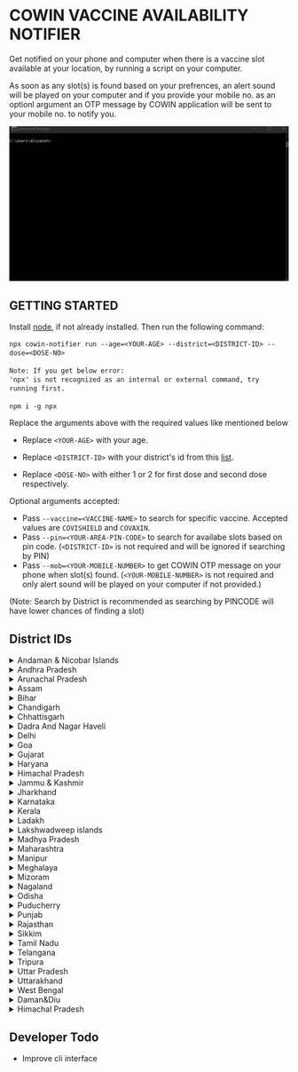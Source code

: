 #  COWIN VACCINE AVAILABILITY NOTIFIER
Get notified on your phone and computer when there is a vaccine slot available at your location, by running a script on your computer. 

As soon as any slot(s) is found based on your prefrences, an alert sound will be played on your computer and if you provide your mobile no. as an optionl argument an OTP message by COWIN application will be sent to your mobile no. to notify you.

![Instructions-GIF](https://github.com/divvu/cowin-notifier/blob/main/img/instructions.gif)

## GETTING STARTED

Install [node](https://nodejs.org/en/download/), if not already installed. Then run the following command:

    npx cowin-notifier run --age=<YOUR-AGE> --district=<DISTRICT-ID> --dose=<DOSE-NO>

    Note: If you get below error:
    'npx' is not recognized as an internal or external command, try running first.
      
    npm i -g npx
      

Replace the arguments above with the required values like mentioned below

  - Replace `<YOUR-AGE>` with your age.

  - Replace `<DISTRICT-ID>` with your district's id from this [list](#district_list).

  - Replace `<DOSE-NO>` with either 1 or 2 for first dose and second dose respectively.

Optional arguments accepted:

  - Pass `--vaccine=<VACCINE-NAME>` to search for specific vaccine. Accepted values are `COVISHIELD` and `COVAXIN`.
  - Pass `--pin=<YOUR-AREA-PIN-CODE>` to search for availabe slots based on pin code. (`<DISTRICT-ID>` is not required and will be ignored if searching by PIN)
  - Pass `--mob=<YOUR-MOBILE-NUMBER>` to get COWIN OTP message on your phone when slot(s) found. (`<YOUR-MOBILE-NUMBER>` is not required and only alert sound will be played on your computer if not provided.)

  (Note: Search by District is recommended as searching by PINCODE will have lower chances of finding a slot)


## <a name="district_list">District IDs</a>

<details>
  <summary> Andaman & Nicobar Islands </summary>

  - 3: Nicobar
  - 1: North and Middle Andaman
  - 2: South Andaman
</details>

<details>
  <summary> Andhra Pradesh </summary>

  - 9: Anantapur
  - 10: Chittoor
  - 11: East Godavari
  - 5: Guntur
  - 4: Krishna
  - 7: Kurnool
  - 12: Prakasam
  - 13: Sri Potti Sriramulu Nellore
  - 14: Srikakulam
  - 8: Visakhapatnam
  - 15: Vizianagaram
  - 16: West Godavari
  - 6: YSR District, Kadapa (Cuddapah)
</details>

<details>
  <summary> Arunachal Pradesh </summary>

  - 22: Anjaw
  - 20: Changlang
  - 25: Dibang Valley
  - 23: East Kameng
  - 42: East Siang
  - 17: Itanagar Capital Complex
  - 24: Kamle
  - 27: Kra Daadi
  - 21: Kurung Kumey
  - 33: Lepa Rada
  - 29: Lohit
  - 40: Longding
  - 31: Lower Dibang Valley
  - 18: Lower Siang
  - 32: Lower Subansiri
  - 36: Namsai
  - 19: Pakke Kessang
  - 39: Papum Pare
  - 35: Shi Yomi
  - 37: Siang
  - 30: Tawang
  - 26: Tirap
  - 34: Upper Siang
  - 41: Upper Subansiri
  - 28: West Kameng
  - 38: West Siang
</details>

<details>
  <summary> Assam </summary>

  - 46: Baksa
  - 47: Barpeta
  - 765: Biswanath
  - 57: Bongaigaon
  - 66: Cachar
  - 766: Charaideo
  - 58: Chirang
  - 48: Darrang
  - 62: Dhemaji
  - 59: Dhubri
  - 43: Dibrugarh
  - 67: Dima Hasao
  - 60: Goalpara
  - 53: Golaghat
  - 68: Hailakandi
  - 764: Hojai
  - 54: Jorhat
  - 49: Kamrup Metropolitan
  - 50: Kamrup Rural
  - 51: Karbi-Anglong
  - 69: Karimganj
  - 61: Kokrajhar
  - 63: Lakhimpur
  - 767: Majuli
  - 55: Morigaon
  - 56: Nagaon
  - 52: Nalbari
  - 44: Sivasagar
  - 64: Sonitpur
  - 768: South Salmara Mankachar
  - 45: Tinsukia
  - 65: Udalguri
  - 769: West Karbi Anglong
</details>

<details>
  <summary> Bihar </summary>

  - 74: Araria
  - 78: Arwal
  - 77: Aurangabad
  - 83: Banka
  - 98: Begusarai
  - 82: Bhagalpur
  - 99: Bhojpur
  - 100: Buxar
  - 94: Darbhanga
  - 105: East Champaran
  - 79: Gaya
  - 104: Gopalganj
  - 107: Jamui
  - 91: Jehanabad
  - 80: Kaimur
  - 75: Katihar
  - 101: Khagaria
  - 76: Kishanganj
  - 84: Lakhisarai
  - 70: Madhepura
  - 95: Madhubani
  - 85: Munger
  - 86: Muzaffarpur
  - 90: Nalanda
  - 92: Nawada
  - 97: Patna
  - 73: Purnia
  - 81: Rohtas
  - 71: Saharsa
  - 96: Samastipur
  - 102: Saran
  - 93: Sheikhpura
  - 87: Sheohar
  - 88: Sitamarhi
  - 103: Siwan
  - 72: Supaul
  - 89: Vaishali
  - 106: West Champaran
</details>

<details>
  <summary> Chandigarh </summary>

  108 Chandigarh
</details>

<details>
  <summary> Chhattisgarh </summary>

  - 110: Balod
  - 111: Baloda bazar
  - 112: Balrampur
  - 113: Bastar
  - 114: Bemetara
  - 115: Bijapur
  - 116: Bilaspur
  - 117: Dantewada
  - 118: Dhamtari
  - 119: Durg
  - 120: Gariaband
  - 136: Gaurela Pendra Marwahi
  - 121: Janjgir-Champa
  - 122: Jashpur
  - 123: Kanker
  - 135: Kawardha
  - 124: Kondagaon
  - 125: Korba
  - 126: Koriya
  - 127: Mahasamund
  - 128: Mungeli
  - 129: Narayanpur
  - 130: Raigarh
  - 109: Raipur
  - 131: Rajnandgaon
  - 132: Sukma
  - 133: Surajpur
  - 134: Surguja
</details>

<details>
  <summary> Dadra And Nagar Haveli </summary>

  137 Dadra and Nagar Haveli
</details>

<details>
  <summary> Delhi </summary>

  - 141: Central Delhi
  - 145: East Delhi
  - 140: New Delhi
  - 146: North Delhi
  - 147: North East Delhi
  - 143: North West Delhi
  - 148: Shahdara
  - 149: South Delhi
  - 144: South East Delhi
  - 150: South West Delhi
  - 142: West Delhi
</details>

<details>
  <summary> Goa </summary>

  - 151: North Goa
  - 152: South Goa
</details>

<details>
  <summary> Gujarat </summary>

  - 154: Ahmedabad
  - 770: Ahmedabad Corporation
  - 174: Amreli
  - 179: Anand
  - 158: Aravalli
  - 159: Banaskantha
  - 180: Bharuch
  - 175: Bhavnagar
  - 771: Bhavnagar Corporation
  - 176: Botad
  - 181: Chhotaudepur
  - 182: Dahod
  - 163: Dang
  - 168: Devbhumi Dwaraka
  - 153: Gandhinagar
  - 772: Gandhinagar Corporation
  - 177: Gir Somnath
  - 169: Jamnagar
  - 773: Jamnagar Corporation
  - 178: Junagadh
  - 774: Junagadh Corporation
  - 156: Kheda
  - 170: Kutch
  - 183: Mahisagar
  - 160: Mehsana
  - 171: Morbi
  - 184: Narmada
  - 164: Navsari
  - 185: Panchmahal
  - 161: Patan
  - 172: Porbandar
  - 173: Rajkot
  - 775: Rajkot Corporation
  - 162: Sabarkantha
  - 165: Surat
  - 776: Surat Corporation
  - 157: Surendranagar
  - 166: Tapi
  - 155: Vadodara
  - 777: Vadodara Corporation
  - 167: Valsad
</details>

<details>
  <summary> Haryana </summary>

  - 193: Ambala
  - 200: Bhiwani
  - 201: Charkhi Dadri
  - 199: Faridabad
  - 196: Fatehabad
  - 188: Gurgaon
  - 191: Hisar
  - 189: Jhajjar
  - 204: Jind
  - 190: Kaithal
  - 203: Karnal
  - 186: Kurukshetra
  - 206: Mahendragarh
  - 205: Nuh
  - 207: Palwal
  - 187: Panchkula
  - 195: Panipat
  - 202: Rewari
  - 192: Rohtak
  - 194: Sirsa
  - 198: Sonipat
  - 197: Yamunanagar
</details>

<details>
  <summary> Himachal Pradesh </summary>

  - 219: Bilaspur
  - 214: Chamba
  - 217: Hamirpur
  - 213: Kangra
  - 216: Kinnaur
  - 211: Kullu
  - 210: Lahaul Spiti
  - 215: Mandi
  - 208: Shimla
  - 212: Sirmaur
  - 209: Solan
  - 218: Una
</details>

<details>
  <summary> Jammu & Kashmir </summary>

  - 224: Anantnag
  - 223: Bandipore
  - 225: Baramulla
  - 229: Budgam
  - 232: Doda
  - 228: Ganderbal
  - 230: Jammu
  - 234: Kathua
  - 231: Kishtwar
  - 221: Kulgam
  - 226: Kupwara
  - 238: Poonch
  - 227: Pulwama
  - 237: Rajouri
  - 235: Ramban
  - 239: Reasi
  - 236: Samba
  - 222: Shopian
  - 220: Srinagar
  - 233: Udhampur
</details>

<details>
  <summary> Jharkhand </summary>

  - 242: Bokaro
  - 245: Chatra
  - 253: Deoghar
  - 257: Dhanbad
  - 258: Dumka
  - 247: East Singhbhum
  - 243: Garhwa
  - 256: Giridih
  - 262: Godda
  - 251: Gumla
  - 255: Hazaribagh
  - 259: Jamtara
  - 252: Khunti
  - 241: Koderma
  - 244: Latehar
  - 250: Lohardaga
  - 261: Pakur
  - 246: Palamu
  - 254: Ramgarh
  - 240: Ranchi
  - 260: Sahebganj
  - 248: Seraikela Kharsawan
  - 249: Simdega
  - 263: West Singhbhum
</details>

<details>
  <summary> Karnataka </summary>

  - 270: Bagalkot
  - 276: Bangalore Rural
  - 265: Bangalore Urban
  - 294: BBMP
  - 264: Belgaum
  - 274: Bellary
  - 272: Bidar
  - 271: Chamarajanagar
  - 273: Chikamagalur
  - 291: Chikkaballapur
  - 268: Chitradurga
  - 269: Dakshina Kannada
  - 275: Davanagere
  - 278: Dharwad
  - 280: Gadag
  - 267: Gulbarga
  - 289: Hassan
  - 279: Haveri
  - 283: Kodagu
  - 277: Kolar
  - 282: Koppal
  - 290: Mandya
  - 266: Mysore
  - 284: Raichur
  - 292: Ramanagara
  - 287: Shimoga
  - 288: Tumkur
  - 286: Udupi
  - 281: Uttar Kannada
  - 293: Vijayapura
  - 285: Yadgir
</details>

<details>
  <summary> Kerala </summary>

  - 301: Alappuzha
  - 307: Ernakulam
  - 306: Idukki
  - 297: Kannur
  - 295: Kasaragod
  - 298: Kollam
  - 304: Kottayam
  - 305: Kozhikode
  - 302: Malappuram
  - 308: Palakkad
  - 300: Pathanamthitta
  - 296: Thiruvananthapuram
  - 303: Thrissur
  - 299: Wayanad
</details>

<details>
  <summary> Ladakh </summary>

  - 309: Kargil
  - 310: Leh
</details>

<details>
  <summary> Lakshwadweep islands </summary>

  - 796: Agatti Island
  - 311: Lakshadweep
</details>

<details>
  <summary> Madhya Pradesh </summary>

  - 320: Agar
  - 357: Alirajpur
  - 334: Anuppur
  - 354: Ashoknagar
  - 338: Balaghat
  - 343: Barwani
  - 362: Betul
  - 351: Bhind
  - 312: Bhopal
  - 342: Burhanpur
  - 328: Chhatarpur
  - 337: Chhindwara
  - 327: Damoh
  - 350: Datia
  - 324: Dewas
  - 341: Dhar
  - 336: Dindori
  - 348: Guna
  - 313: Gwalior
  - 361: Harda
  - 360: Hoshangabad
  - 314: Indore
  - 315: Jabalpur
  - 340: Jhabua
  - 353: Katni
  - 339: Khandwa
  - 344: Khargone
  - 335: Mandla
  - 319: Mandsaur
  - 347: Morena
  - 352: Narsinghpur
  - 323: Neemuch
  - 326: Panna
  - 359: Raisen
  - 358: Rajgarh
  - 322: Ratlam
  - 316: Rewa
  - 317: Sagar
  - 333: Satna
  - 356: Sehore
  - 349: Seoni
  - 332: Shahdol
  - 321: Shajapur
  - 346: Sheopur
  - 345: Shivpuri
  - 331: Sidhi
  - 330: Singrauli
  - 325: Tikamgarh
  - 318: Ujjain
  - 329: Umaria
  - 355: Vidisha
</details>

<details>
  <summary> Maharashtra </summary>

  - 391: Ahmednagar
  - 364: Akola
  - 366: Amravati
  - 397: Aurangabad
  - 384: Beed
  - 370: Bhandara
  - 367: Buldhana
  - 380: Chandrapur
  - 388: Dhule
  - 379: Gadchiroli
  - 378: Gondia
  - 386: Hingoli
  - 390: Jalgaon
  - 396: Jalna
  - 371: Kolhapur
  - 383: Latur
  - 395: Mumbai
  - 365: Nagpur
  - 382: Nanded
  - 387: Nandurbar
  - 389: Nashik
  - 381: Osmanabad
  - 394: Palghar
  - 385: Parbhani
  - 363: Pune
  - 393: Raigad
  - 372: Ratnagiri
  - 373: Sangli
  - 376: Satara
  - 374: Sindhudurg
  - 375: Solapur
  - 392: Thane
  - 377: Wardha
  - 369: Washim
  - 368: Yavatmal
</details>

<details>
  <summary> Manipur </summary>

  - 398: Bishnupur
  - 399: Chandel
  - 400: Churachandpur
  - 401: Imphal East
  - 402: Imphal West
  - 410: Jiribam
  - 413: Kakching
  - 409: Kamjong
  - 408: Kangpokpi
  - 412: Noney
  - 411: Pherzawl
  - 403: Senapati
  - 404: Tamenglong
  - 407: Tengnoupal
  - 405: Thoubal
  - 406: Ukhrul
</details>

<details>
  <summary> Meghalaya </summary>

  - 424: East Garo Hills
  - 418: East Jaintia Hills
  - 414: East Khasi Hills
  - 423: North Garo Hills
  - 417: Ri-Bhoi
  - 421: South Garo Hills
  - 422: South West Garo Hills
  - 415: South West Khasi Hills
  - 420: West Garo Hills
  - 416: West Jaintia Hills
  - 419: West Khasi Hills
</details>

<details>
  <summary> Mizoram </summary>

  - 425: Aizawl East
  - 426: Aizawl West
  - 429: Champhai
  - 428: Kolasib
  - 432: Lawngtlai
  - 431: Lunglei
  - 427: Mamit
  - 430: Serchhip
  - 433: Siaha
</details>

<details>
  <summary> Nagaland </summary>

  - 434: Dimapur
  - 444: Kiphire
  - 441: Kohima
  - 438: Longleng
  - 437: Mokokchung
  - 439: Mon
  - 435: Peren
  - 443: Phek
  - 440: Tuensang
  - 436: Wokha
  - 442: Zunheboto
</details>

<details>
  <summary> Odisha </summary>

  - 445: Angul
  - 448: Balangir
  - 447: Balasore
  - 472: Bargarh
  - 454: Bhadrak
  - 468: Boudh
  - 457: Cuttack
  - 473: Deogarh
  - 458: Dhenkanal
  - 467: Gajapati
  - 449: Ganjam
  - 459: Jagatsinghpur
  - 460: Jajpur
  - 474: Jharsuguda
  - 464: Kalahandi
  - 450: Kandhamal
  - 461: Kendrapara
  - 455: Kendujhar
  - 446: Khurda
  - 451: Koraput
  - 469: Malkangiri
  - 456: Mayurbhanj
  - 470: Nabarangpur
  - 462: Nayagarh
  - 465: Nuapada
  - 463: Puri
  - 471: Rayagada
  - 452: Sambalpur
  - 466: Subarnapur
  - 453: Sundargarh
</details>

<details>
  <summary>  Puducherry </summary>

  - 476: Karaikal
  - 477: Mahe
  - 475: Puducherry
  - 478: Yanam
</details>

<details>
  <summary> Punjab </summary>

  - 485: Amritsar
  - 483: Barnala
  - 493: Bathinda
  - 499: Faridkot
  - 484: Fatehgarh Sahib
  - 487: Fazilka
  - 480: Ferozpur
  - 489: Gurdaspur
  - 481: Hoshiarpur
  - 492: Jalandhar
  - 479: Kapurthala
  - 488: Ludhiana
  - 482: Mansa
  - 491: Moga
  - 486: Pathankot
  - 494: Patiala
  - 497: Rup Nagar
  - 498: Sangrur
  - 496: SAS Nagar
  - 500: SBS Nagar
  - 490: Sri Muktsar Sahib
  - 495: Tarn Taran
</details>

<details>
  <summary> Rajasthan </summary>

  - 507: Ajmer
  - 512: Alwar
  - 519: Banswara
  - 516: Baran
  - 528: Barmer
  - 508: Bharatpur
  - 523: Bhilwara
  - 501: Bikaner
  - 514: Bundi
  - 521: Chittorgarh
  - 530: Churu
  - 511: Dausa
  - 524: Dholpur
  - 520: Dungarpur
  - 517: Hanumangarh
  - 505: Jaipur I
  - 506: Jaipur II
  - 527: Jaisalmer
  - 533: Jalore
  - 515: Jhalawar
  - 510: Jhunjhunu
  - 502: Jodhpur
  - 525: Karauli
  - 503: Kota
  - 532: Nagaur
  - 529: Pali
  - 522: Pratapgarh
  - 518: Rajsamand
  - 534: Sawai Madhopur
  - 513: Sikar
  - 531: Sirohi
  - 509: Sri Ganganagar
  - 526: Tonk
  - 504: Udaipur
</details>

<details>
  <summary> Sikkim </summary>

  - 535: East Sikkim
  - 537: North Sikkim
  - 538: South Sikkim
  - 536: West Sikkim
</details>

<details>
  <summary> Tamil Nadu </summary>

  - 779: Aranthangi
  - 555: Ariyalur
  - 578: Attur
  - 565: Chengalpet
  - 571: Chennai
  - 778: Cheyyar
  - 539: Coimbatore
  - 547: Cuddalore
  - 566: Dharmapuri
  - 556: Dindigul
  - 563: Erode
  - 552: Kallakurichi
  - 557: Kanchipuram
  - 544: Kanyakumari
  - 559: Karur
  - 780: Kovilpatti
  - 562: Krishnagiri
  - 540: Madurai
  - 576: Nagapattinam
  - 558: Namakkal
  - 577: Nilgiris
  - 564: Palani
  - 573: Paramakudi
  - 570: Perambalur
  - 575: Poonamallee
  - 546: Pudukkottai
  - 567: Ramanathapuram
  - 781: Ranipet
  - 545: Salem
  - 561: Sivaganga
  - 580: Sivakasi
  - 551: Tenkasi
  - 541: Thanjavur
  - 569: Theni
  - 554: Thoothukudi (Tuticorin)
  - 560: Tiruchirappalli
  - 548: Tirunelveli
  - 550: Tirupattur
  - 568: Tiruppur
  - 572: Tiruvallur
  - 553: Tiruvannamalai
  - 574: Tiruvarur
  - 543: Vellore
  - 542: Viluppuram
  - 549: Virudhunagar
</details>

<details>
  <summary> Telangana </summary>

  - 582: Adilabad
  - 583: Bhadradri Kothagudem
  - 581: Hyderabad
  - 584: Jagtial
  - 585: Jangaon
  - 586: Jayashankar Bhupalpally
  - 587: Jogulamba Gadwal
  - 588: Kamareddy
  - 589: Karimnagar
  - 590: Khammam
  - 591: Kumuram Bheem
  - 592: Mahabubabad
  - 593: Mahabubnagar
  - 594: Mancherial
  - 595: Medak
  - 596: Medchal
  - 612: Mulugu
  - 597: Nagarkurnool
  - 598: Nalgonda
  - 613: Narayanpet
  - 599: Nirmal
  - 600: Nizamabad
  - 601: Peddapalli
  - 602: Rajanna Sircilla
  - 603: Rangareddy
  - 604: Sangareddy
  - 605: Siddipet
  - 606: Suryapet
  - 607: Vikarabad
  - 608: Wanaparthy
  - 609: Warangal(Rural)
  - 610: Warangal(Urban)
  - 611: Yadadri Bhuvanagiri
</details>

<details>
  <summary> Tripura </summary>

  - 614: Dhalai
  - 615: Gomati
  - 616: Khowai
  - 617: North Tripura
  - 618: Sepahijala
  - 619: South Tripura
  - 620: Unakoti
  - 621: West Tripura
</details>

<details>
  <summary> Uttar Pradesh </summary>

  - 622: Agra
  - 623: Aligarh
  - 625: Ambedkar Nagar
  - 626: Amethi
  - 627: Amroha
  - 628: Auraiya
  - 646: Ayodhya
  - 629: Azamgarh
  - 630: Badaun
  - 631: Baghpat
  - 632: Bahraich
  - 633: Balarampur
  - 634: Ballia
  - 635: Banda
  - 636: Barabanki
  - 637: Bareilly
  - 638: Basti
  - 687: Bhadohi
  - 639: Bijnour
  - 640: Bulandshahr
  - 641: Chandauli
  - 642: Chitrakoot
  - 643: Deoria
  - 644: Etah
  - 645: Etawah
  - 647: Farrukhabad
  - 648: Fatehpur
  - 649: Firozabad
  - 650: Gautam Buddha Nagar
  - 651: Ghaziabad
  - 652: Ghazipur
  - 653: Gonda
  - 654: Gorakhpur
  - 655: Hamirpur
  - 656: Hapur
  - 657: Hardoi
  - 658: Hathras
  - 659: Jalaun
  - 660: Jaunpur
  - 661: Jhansi
  - 662: Kannauj
  - 663: Kanpur Dehat
  - 664: Kanpur Nagar
  - 665: Kasganj
  - 666: Kaushambi
  - 667: Kushinagar
  - 668: Lakhimpur Kheri
  - 669: Lalitpur
  - 670: Lucknow
  - 671: Maharajganj
  - 672: Mahoba
  - 673: Mainpuri
  - 674: Mathura
  - 675: Mau
  - 676: Meerut
  - 677: Mirzapur
  - 678: Moradabad
  - 679: Muzaffarnagar
  - 680: Pilibhit
  - 682: Pratapgarh
  - 624: Prayagraj
  - 681: Raebareli
  - 683: Rampur
  - 684: Saharanpur
  - 685: Sambhal
  - 686: Sant Kabir Nagar
  - 688: Shahjahanpur
  - 689: Shamli
  - 690: Shravasti
  - 691: Siddharthnagar
  - 692: Sitapur
  - 693: Sonbhadra
  - 694: Sultanpur
  - 695: Unnao
  - 696: Varanasi
</details>

<details>
  <summary> Uttarakhand </summary>

  - 704: Almora
  - 707: Bageshwar
  - 699: Chamoli
  - 708: Champawat
  - 697: Dehradun
  - 702: Haridwar
  - 709: Nainital
  - 698: Pauri Garhwal
  - 706: Pithoragarh
  - 700: Rudraprayag
  - 701: Tehri Garhwal
  - 705: Udham Singh Nagar
  - 703: Uttarkashi
</details>

<details>
  <summary> West Bengal </summary>

  - 710: Alipurduar District
  - 711: Bankura
  - 712: Basirhat HD (North 24 Parganas)
  - 713: Birbhum
  - 714: Bishnupur HD (Bankura)
  - 715: Cooch Behar
  - 783: COOCHBEHAR
  - 716: Dakshin Dinajpur
  - 717: Darjeeling
  - 718: Diamond Harbor HD (S 24 Parganas)
  - 719: East Bardhaman
  - 720: Hoogly
  - 721: Howrah
  - 722: Jalpaiguri
  - 723: Jhargram
  - 724: Kalimpong
  - 725: Kolkata
  - 726: Malda
  - 727: Murshidabad
  - 728: Nadia
  - 729: Nandigram HD (East Medinipore)
  - 730: North 24 Parganas
  - 731: Paschim Medinipore
  - 732: Purba Medinipore
  - 733: Purulia
  - 734: Rampurhat HD (Birbhum)
  - 735: South 24 Parganas
  - 736: Uttar Dinajpur
  - 737: West Bardhaman
</details>

<details>
  <summary> Daman&Diu </summary>

  - 138: Daman
  - 139: Diu

</details>

<details>
  <summary> Himachal Pradesh </summary>

  - 791: Chamba
  - 795: Kangra
  - 792: Kinnaur
  - 793: Mandi
  - 794: Shimla

</details>

## Developer Todo 
- Improve cli interface




